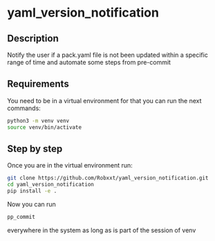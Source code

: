 # yaml_version_notification

## Description
Notify the user if a pack.yaml file is not been updated within a specific range of time and automate some steps
from pre-commit

## Requirements
You need to be in a virtual environment
for that you can run the next commands:
```bash
python3 -m venv venv
source venv/bin/activate
```

## Step by step
Once you are in the virtual environment run:
```bash
git clone https://github.com/Robxxt/yaml_version_notification.git
cd yaml_version_notification
pip install -e .
```

Now you can run
```bash
pp_commit
```
everywhere in the system as long as is part of the session of venv
